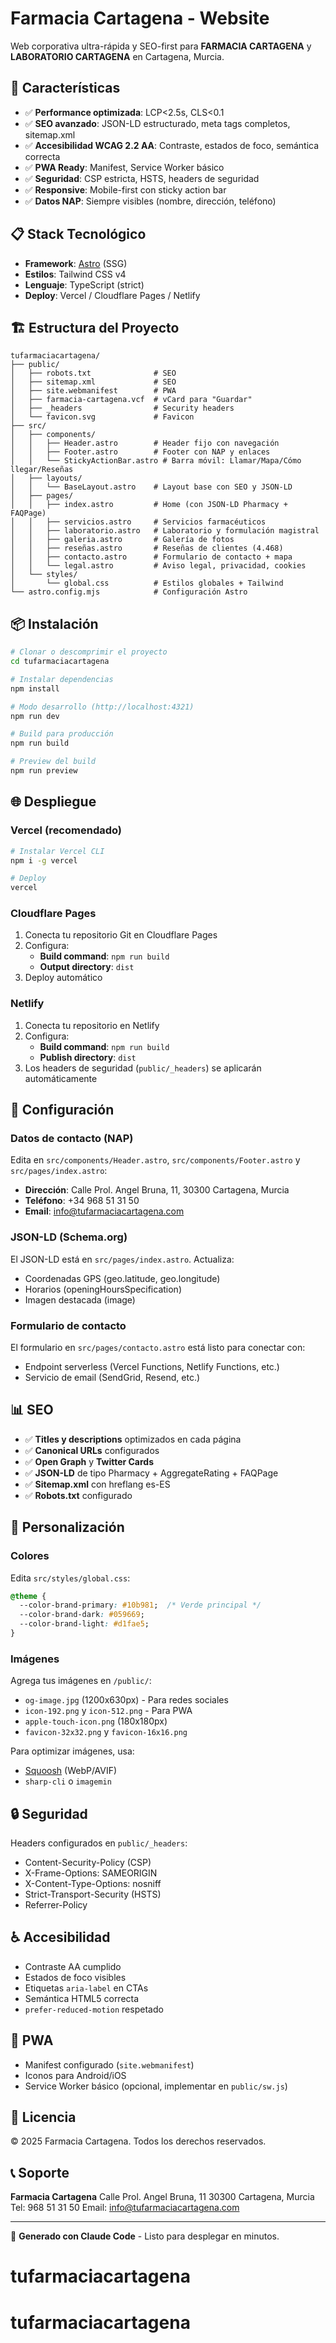 # Farmacia Cartagena - Website

Web corporativa ultra-rápida y SEO-first para **FARMACIA CARTAGENA** y **LABORATORIO CARTAGENA** en Cartagena, Murcia.

## 🚀 Características

- ✅ **Performance optimizada**: LCP<2.5s, CLS<0.1
- ✅ **SEO avanzado**: JSON-LD estructurado, meta tags completos, sitemap.xml
- ✅ **Accesibilidad WCAG 2.2 AA**: Contraste, estados de foco, semántica correcta
- ✅ **PWA Ready**: Manifest, Service Worker básico
- ✅ **Seguridad**: CSP estricta, HSTS, headers de seguridad
- ✅ **Responsive**: Mobile-first con sticky action bar
- ✅ **Datos NAP**: Siempre visibles (nombre, dirección, teléfono)

## 📋 Stack Tecnológico

- **Framework**: [Astro](https://astro.build) (SSG)
- **Estilos**: Tailwind CSS v4
- **Lenguaje**: TypeScript (strict)
- **Deploy**: Vercel / Cloudflare Pages / Netlify

## 🏗️ Estructura del Proyecto

```
tufarmaciacartagena/
├── public/
│   ├── robots.txt              # SEO
│   ├── sitemap.xml             # SEO
│   ├── site.webmanifest        # PWA
│   ├── farmacia-cartagena.vcf  # vCard para "Guardar"
│   ├── _headers                # Security headers
│   └── favicon.svg             # Favicon
├── src/
│   ├── components/
│   │   ├── Header.astro        # Header fijo con navegación
│   │   ├── Footer.astro        # Footer con NAP y enlaces
│   │   └── StickyActionBar.astro # Barra móvil: Llamar/Mapa/Cómo llegar/Reseñas
│   ├── layouts/
│   │   └── BaseLayout.astro    # Layout base con SEO y JSON-LD
│   ├── pages/
│   │   ├── index.astro         # Home (con JSON-LD Pharmacy + FAQPage)
│   │   ├── servicios.astro     # Servicios farmacéuticos
│   │   ├── laboratorio.astro   # Laboratorio y formulación magistral
│   │   ├── galeria.astro       # Galería de fotos
│   │   ├── reseñas.astro       # Reseñas de clientes (4.468)
│   │   ├── contacto.astro      # Formulario de contacto + mapa
│   │   └── legal.astro         # Aviso legal, privacidad, cookies
│   └── styles/
│       └── global.css          # Estilos globales + Tailwind
└── astro.config.mjs            # Configuración Astro
```

## 📦 Instalación

```bash
# Clonar o descomprimir el proyecto
cd tufarmaciacartagena

# Instalar dependencias
npm install

# Modo desarrollo (http://localhost:4321)
npm run dev

# Build para producción
npm run build

# Preview del build
npm run preview
```

## 🌐 Despliegue

### Vercel (recomendado)

```bash
# Instalar Vercel CLI
npm i -g vercel

# Deploy
vercel
```

### Cloudflare Pages

1. Conecta tu repositorio Git en Cloudflare Pages
2. Configura:
   - **Build command**: `npm run build`
   - **Output directory**: `dist`
3. Deploy automático

### Netlify

1. Conecta tu repositorio en Netlify
2. Configura:
   - **Build command**: `npm run build`
   - **Publish directory**: `dist`
3. Los headers de seguridad (`public/_headers`) se aplicarán automáticamente

## 🔧 Configuración

### Datos de contacto (NAP)

Edita en `src/components/Header.astro`, `src/components/Footer.astro` y `src/pages/index.astro`:

- **Dirección**: Calle Prol. Angel Bruna, 11, 30300 Cartagena, Murcia
- **Teléfono**: +34 968 51 31 50
- **Email**: info@tufarmaciacartagena.com

### JSON-LD (Schema.org)

El JSON-LD está en `src/pages/index.astro`. Actualiza:
- Coordenadas GPS (geo.latitude, geo.longitude)
- Horarios (openingHoursSpecification)
- Imagen destacada (image)

### Formulario de contacto

El formulario en `src/pages/contacto.astro` está listo para conectar con:
- Endpoint serverless (Vercel Functions, Netlify Functions, etc.)
- Servicio de email (SendGrid, Resend, etc.)

## 📊 SEO

- ✅ **Titles y descriptions** optimizados en cada página
- ✅ **Canonical URLs** configurados
- ✅ **Open Graph** y **Twitter Cards**
- ✅ **JSON-LD** de tipo Pharmacy + AggregateRating + FAQPage
- ✅ **Sitemap.xml** con hreflang es-ES
- ✅ **Robots.txt** configurado

## 🎨 Personalización

### Colores

Edita `src/styles/global.css`:

```css
@theme {
  --color-brand-primary: #10b981;  /* Verde principal */
  --color-brand-dark: #059669;
  --color-brand-light: #d1fae5;
}
```

### Imágenes

Agrega tus imágenes en `/public/`:
- `og-image.jpg` (1200x630px) - Para redes sociales
- `icon-192.png` y `icon-512.png` - Para PWA
- `apple-touch-icon.png` (180x180px)
- `favicon-32x32.png` y `favicon-16x16.png`

Para optimizar imágenes, usa:
- [Squoosh](https://squoosh.app) (WebP/AVIF)
- `sharp-cli` o `imagemin`

## 🔒 Seguridad

Headers configurados en `public/_headers`:
- Content-Security-Policy (CSP)
- X-Frame-Options: SAMEORIGIN
- X-Content-Type-Options: nosniff
- Strict-Transport-Security (HSTS)
- Referrer-Policy

## ♿ Accesibilidad

- Contraste AA cumplido
- Estados de foco visibles
- Etiquetas `aria-label` en CTAs
- Semántica HTML5 correcta
- `prefer-reduced-motion` respetado

## 📱 PWA

- Manifest configurado (`site.webmanifest`)
- Iconos para Android/iOS
- Service Worker básico (opcional, implementar en `public/sw.js`)

## 📄 Licencia

© 2025 Farmacia Cartagena. Todos los derechos reservados.

## 📞 Soporte

**Farmacia Cartagena**
Calle Prol. Angel Bruna, 11
30300 Cartagena, Murcia
Tel: 968 51 31 50
Email: info@tufarmaciacartagena.com

---

🚀 **Generado con Claude Code** - Listo para desplegar en minutos.
# tufarmaciacartagena
# tufarmaciacartagena
